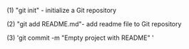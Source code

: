 (1) "git init" - initialize a Git repository 

(2) "git add README.md"- add readme file to Git repository

(3) 'git commit -m "Empty project with README" '